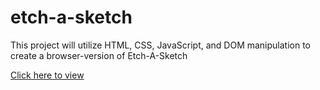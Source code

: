 # etch-a-sketch

This project will utilize HTML, CSS, JavaScript, and DOM manipulation to create a browser-version of Etch-A-Sketch 

[Click here to view](https://parisisaac65.github.io/etch-a-sketch/)
